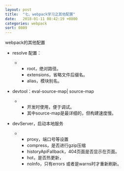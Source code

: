 ```yaml
---
layout: post
title:  "七、webpack学习之其他配置"
date:   2018-01-11 08:42:19 +0800
categories: webpack
sort: 0809
---
```


webpack的其他配置

- resolve 配置：

  - - root，绝对路径。
    - extensions，省略文件后缀名。
    - alias，模块别名。

- devtool：eval-source-map| source-map

  - - 开发时使用，便于调试。
    - 其中source-map是最详细的，但构建速度慢。

- devServer，启动本地服务

  - - proxy，端口号等设置
    - compress，是否进行gzip压缩
    - historyApiFallback，404页面是否显示在页面。
    - hot，是否热更新，
    - noInfo，只有errors 或者是warns时才重新刷新。
